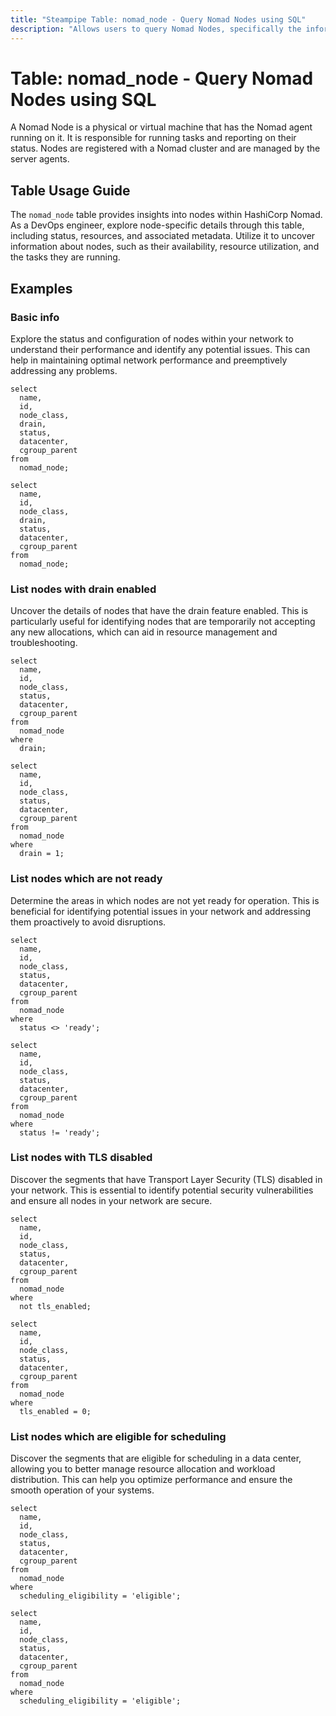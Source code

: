 ```yaml
---
title: "Steampipe Table: nomad_node - Query Nomad Nodes using SQL"
description: "Allows users to query Nomad Nodes, specifically the information about each node registered with a Nomad cluster, providing insights into node status, resources, and metadata."
---
```


# Table: nomad_node - Query Nomad Nodes using SQL

A Nomad Node is a physical or virtual machine that has the Nomad agent running on it. It is responsible for running tasks and reporting on their status. Nodes are registered with a Nomad cluster and are managed by the server agents.

## Table Usage Guide

The `nomad_node` table provides insights into nodes within HashiCorp Nomad. As a DevOps engineer, explore node-specific details through this table, including status, resources, and associated metadata. Utilize it to uncover information about nodes, such as their availability, resource utilization, and the tasks they are running.

## Examples

### Basic info
Explore the status and configuration of nodes within your network to understand their performance and identify any potential issues. This can help in maintaining optimal network performance and preemptively addressing any problems.

```sql+postgres
select
  name,
  id,
  node_class,
  drain,
  status,
  datacenter,
  cgroup_parent
from
  nomad_node;
```

```sql+sqlite
select
  name,
  id,
  node_class,
  drain,
  status,
  datacenter,
  cgroup_parent
from
  nomad_node;
```

### List nodes with drain enabled
Uncover the details of nodes that have the drain feature enabled. This is particularly useful for identifying nodes that are temporarily not accepting any new allocations, which can aid in resource management and troubleshooting.

```sql+postgres
select
  name,
  id,
  node_class,
  status,
  datacenter,
  cgroup_parent
from
  nomad_node
where
  drain;
```

```sql+sqlite
select
  name,
  id,
  node_class,
  status,
  datacenter,
  cgroup_parent
from
  nomad_node
where
  drain = 1;
```

### List nodes which are not ready
Determine the areas in which nodes are not yet ready for operation. This is beneficial for identifying potential issues in your network and addressing them proactively to avoid disruptions.

```sql+postgres
select
  name,
  id,
  node_class,
  status,
  datacenter,
  cgroup_parent
from
  nomad_node
where
  status <> 'ready';
```

```sql+sqlite
select
  name,
  id,
  node_class,
  status,
  datacenter,
  cgroup_parent
from
  nomad_node
where
  status != 'ready';
```

### List nodes with TLS disabled
Discover the segments that have Transport Layer Security (TLS) disabled in your network. This is essential to identify potential security vulnerabilities and ensure all nodes in your network are secure.

```sql+postgres
select
  name,
  id,
  node_class,
  status,
  datacenter,
  cgroup_parent
from
  nomad_node
where
  not tls_enabled;
```

```sql+sqlite
select
  name,
  id,
  node_class,
  status,
  datacenter,
  cgroup_parent
from
  nomad_node
where
  tls_enabled = 0;
```

### List nodes which are eligible for scheduling
Discover the segments that are eligible for scheduling in a data center, allowing you to better manage resource allocation and workload distribution. This can help you optimize performance and ensure the smooth operation of your systems.

```sql+postgres
select
  name,
  id,
  node_class,
  status,
  datacenter,
  cgroup_parent
from
  nomad_node
where
  scheduling_eligibility = 'eligible';
```

```sql+sqlite
select
  name,
  id,
  node_class,
  status,
  datacenter,
  cgroup_parent
from
  nomad_node
where
  scheduling_eligibility = 'eligible';
```